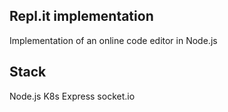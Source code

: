 ## Repl.it implementation
Implementation of an online code editor in Node.js

## Stack
Node.js
K8s
Express
socket.io

